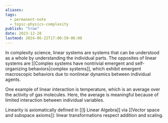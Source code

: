 ```yaml
---
aliases: 
tags:
  - permanent-note
  - topic-physics-complexity
publish: "true"
date: 2023-12-28
lastmod: 2024-06-22T17:00:59-06:00
---
```

In complexity science, linear systems are systems that can be understood as a whole by understanding the individual parts. The opposites of linear systems are [[Complex systems have nontrivial emergent and self-organizing behaviors|complex systems]], which exhibit emergent macroscopic behaviors due to nonlinear dynamics between individual agents.

One example of linear interaction is temperature, which is an average over the activity of gas molecules. Here, the average is meaningful because of limited interaction between individual variables.

Linearity is axiomatically defined in [[§ Linear Algebra]] via [[Vector space and subspace axioms]]: linear transformations respect addition and scaling.